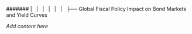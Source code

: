 ####### |   |   |   |   |   |   ├── Global Fiscal Policy Impact on Bond Markets and Yield Curves

*Add content here*